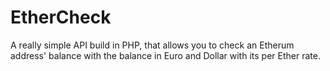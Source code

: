# EtherCheck
A really simple API build in PHP, that allows you to check an Etherum address' balance with the balance in Euro and Dollar with its per Ether rate.
